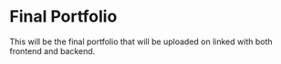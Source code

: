 # Final Portfolio
This will be the final portfolio that will be uploaded on linked with both frontend and backend.
